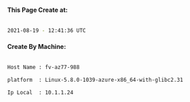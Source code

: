 
   
#### This Page Create at:

```bash

2021-08-19 - 12:41:36 UTC

```

#### Create By Machine:

```bash

Host Name : fv-az77-988

platform  : Linux-5.8.0-1039-azure-x86_64-with-glibc2.31

Ip Local  : 10.1.1.24

```

